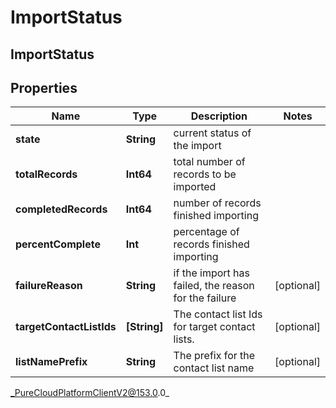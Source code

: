# ImportStatus

## ImportStatus

## Properties

|Name | Type | Description | Notes|
|------------ | ------------- | ------------- | -------------|
| **state** | **String** | current status of the import | |
| **totalRecords** | **Int64** | total number of records to be imported | |
| **completedRecords** | **Int64** | number of records finished importing | |
| **percentComplete** | **Int** | percentage of records finished importing | |
| **failureReason** | **String** | if the import has failed, the reason for the failure | [optional] |
| **targetContactListIds** | **[String]** | The contact list Ids for target contact lists. | [optional] |
| **listNamePrefix** | **String** | The prefix for the contact list name | [optional] |



_PureCloudPlatformClientV2@153.0.0_
